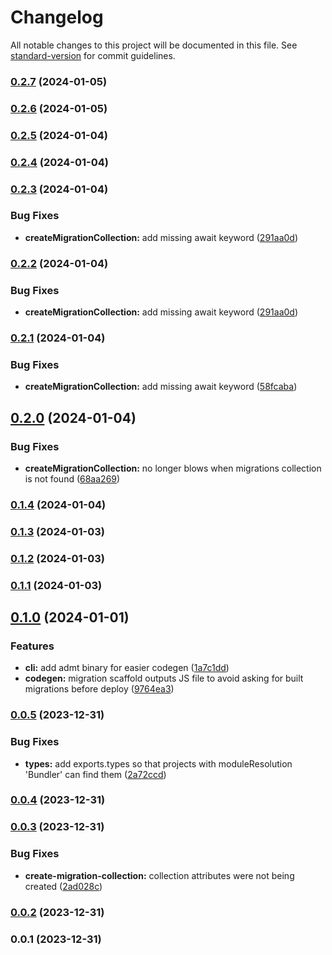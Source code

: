 # Changelog

All notable changes to this project will be documented in this file. See [standard-version](https://github.com/conventional-changelog/standard-version) for commit guidelines.

### [0.2.7](https://github.com/franciscokloganb/appwrite-database-migration-tool/compare/v0.2.6...v0.2.7) (2024-01-05)

### [0.2.6](https://github.com/franciscokloganb/appwrite-database-migration-tool/compare/v0.2.5...v0.2.6) (2024-01-05)

### [0.2.5](https://github.com/franciscokloganb/appwrite-database-migration-tool/compare/v0.2.4...v0.2.5) (2024-01-04)

### [0.2.4](https://github.com/franciscokloganb/appwrite-database-migration-tool/compare/v0.2.3...v0.2.4) (2024-01-04)

### [0.2.3](https://github.com/franciscokloganb/appwrite-database-migration-tool/compare/v0.2.1...v0.2.3) (2024-01-04)


### Bug Fixes

* **createMigrationCollection:** add missing await keyword ([291aa0d](https://github.com/franciscokloganb/appwrite-database-migration-tool/commit/291aa0dbd12bede9ed6255be7fc65122c897fb51))

### [0.2.2](https://github.com/franciscokloganb/appwrite-database-migration-tool/compare/v0.2.1...v0.2.2) (2024-01-04)


### Bug Fixes

* **createMigrationCollection:** add missing await keyword ([291aa0d](https://github.com/franciscokloganb/appwrite-database-migration-tool/commit/291aa0dbd12bede9ed6255be7fc65122c897fb51))

### [0.2.1](https://github.com/franciscokloganb/appwrite-database-migration-tool/compare/v0.2.0...v0.2.1) (2024-01-04)


### Bug Fixes

* **createMigrationCollection:** add missing await keyword ([58fcaba](https://github.com/franciscokloganb/appwrite-database-migration-tool/commit/58fcabaa02a2e4603f667e8938f61bec0ecda8a9))

## [0.2.0](https://github.com/franciscokloganb/appwrite-database-migration-tool/compare/v0.1.4...v0.2.0) (2024-01-04)


### Bug Fixes

* **createMigrationCollection:** no longer blows when migrations collection is not found ([68aa269](https://github.com/franciscokloganb/appwrite-database-migration-tool/commit/68aa2695020d95296efa9366bea7fff0de3ffd5e))

### [0.1.4](https://github.com/franciscokloganb/appwrite-database-migration-tool/compare/v0.1.3...v0.1.4) (2024-01-04)

### [0.1.3](https://github.com/franciscokloganb/appwrite-database-migration-tool/compare/v0.1.2...v0.1.3) (2024-01-03)

### [0.1.2](https://github.com/franciscokloganb/appwrite-database-migration-tool/compare/v0.1.1...v0.1.2) (2024-01-03)

### [0.1.1](https://github.com/franciscokloganb/appwrite-database-migration-tool/compare/v0.1.0...v0.1.1) (2024-01-03)

## [0.1.0](https://github.com/franciscokloganb/appwrite-database-migration-tool/compare/v0.0.5...v0.1.0) (2024-01-01)


### Features

* **cli:** add admt binary for easier codegen ([1a7c1dd](https://github.com/franciscokloganb/appwrite-database-migration-tool/commit/1a7c1dd269a70ce037847ff6827944c03d425c41))
* **codegen:** migration scaffold outputs JS file to avoid asking for built migrations before deploy ([9764ea3](https://github.com/franciscokloganb/appwrite-database-migration-tool/commit/9764ea38cd90b0ec7cd356a9483ef156dc14857b))

### [0.0.5](https://github.com/franciscokloganb/appwrite-database-migration-tool/compare/v0.0.4...v0.0.5) (2023-12-31)


### Bug Fixes

* **types:** add exports.types so that projects with moduleResolution 'Bundler' can find them ([2a72ccd](https://github.com/franciscokloganb/appwrite-database-migration-tool/commit/2a72ccddbbc2b07c7e67a629fb50c88d012f08ab))

### [0.0.4](https://github.com/franciscokloganb/appwrite-database-migration-tool/compare/v0.0.3...v0.0.4) (2023-12-31)

### [0.0.3](https://github.com/franciscokloganb/appwrite-database-migration-tool/compare/v0.0.2...v0.0.3) (2023-12-31)


### Bug Fixes

* **create-migration-collection:** collection attributes were not being created ([2ad028c](https://github.com/franciscokloganb/appwrite-database-migration-tool/commit/2ad028cd7e1a3e01b9e121ce406c28b5b64199d1))

### [0.0.2](https://github.com/franciscokloganb/appwrite-database-migration-tool/compare/v0.0.1...v0.0.2) (2023-12-31)

### 0.0.1 (2023-12-31)
